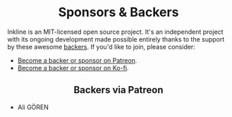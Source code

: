 <h1 align="center">Sponsors &amp; Backers</h1>

Inkline is an MIT-licensed open source project. It's an independent project with its ongoing development made possible entirely thanks to the support by these awesome [backers](https://github.com/inkline/inkline/blob/master/BACKERS.md). If you'd like to join, please consider:

- [Become a backer or sponsor on Patreon](https://www.patreon.com/inkline).
- [Become a backer or sponsor on Ko-fi](https://ko-fi.com/inkline).


<!--10 start-->
<h2 align="center">Backers via Patreon</h2>

- Ali GÖREN
<!--10 end-->
